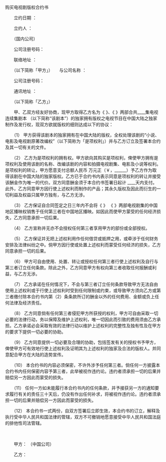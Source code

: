 



购买电视剧版权合约书



 

　　立约日期 ：

　　立约人 ：

　　（国内公司）

　　公司注册号码：

　　联络地址 ：

　　（以下简称「甲方」）　　与公司名称 ：

　　公司注册号码：

　　通讯地址 ：

　　（以下简称「乙方」）　　

　　甲、乙双方经友好协商，现甲方取得乙方名为《 》、《 》两部合共____集电视连续集剧本 （以下简称“该剧本”）的独家拥有版权之电视节目在中国大陆之独家制作及发行权，现双方欲就版权的细则达成以下的协议：

　　（1） 甲方获得该剧本的独家拥有在中国大陆的版权，全权处理该剧的“小说、电影及电视剧原著改编权”（以下简称为「是项权利」）并与乙方订立及签署本合约及其一切有关的文件。

　　（2） 乙方为是项权利的拥有权。甲方欲向其购买是项权利，俾使甲方拥有是项权利及使用该剧的名称、改编该剧的内容和拍摄电视剧集、电影及小说等权利。是项权利的转让，甲方愿意支付总额人民币 万元正（￥，______）予乙方作为取得该剧在中国大陆的独家版权。乙方已于合约书内表示同意是项权利的转让并接受该酬金作为唯一的代价。双方同意酬金须于本合约书签署日起计 ____天内支付。此外，乙方同意甲方因行使上述权利而制作的产品；其永久版权及因此而衍生的一切利益及权益只属甲方独有，与乙方无涉。

　　（3） 乙方保证自合同签定之日三年内不会将《 》 《 》两部电视剧集的中国地区播映权销售于任何第三者在中国地区播映。如因此而使甲方蒙受的任何经济损失，乙方同意承担一切后果。

　　（4） 乙方宣称并无亦不会授权任何第三者享用甲方的部份或全部授权。

　　（5） 乙方保证并无把上述权利用作任何借贷或抵押之用，或牵涉于任何财务安排及法律纠纷之中。倘甲方因行使或处置上述权利而蒙受任何经济的损失，乙方同意承担一切的后果。

　　（6） 甲方可自由使用、处置、转让或授权任何第三者行使上述权利及自行与第三者订立任何条款。除此之外，乙方同意甲方有权向第三者收取任何报酬或利益，与乙方无涉。

　　（7） 乙方承诺在任何情况下，不会与第三者订立任何条款导致甲方无法自由使用上述权利或于行使上述权利时受到任何限制或约束，或导致甲方须向乙方或第三者缴付除本合约书内第（2）条条款所订的酬金以外的任何费用、金额或负上任何法律及经济责任。

　　（8） 乙方同意倘有任何第三者侵犯甲方所获授的权利，甲方可自由采取一切必要的法律行动，务以保障及维护上述权利，唯一切因此而引致的费用须由乙方承担。乙方承诺必会采取有效的法律行动以维护上述权利的完整性及独有性及在甲方的要求下提供一切必要的协助。

　　（9） 乙方同意提供一切必要及合理的协助，包括签发有关的授权书予甲方，俾使甲方可有效地行使上述权利及证明其为上述权利的独家及合法的版权人。并同意配合甲方在大陆的造势宣传。

　　（10） 本合约书的内容必须保密，不许外涉予任何第三者。倘任何一方披露本合约书内任何保密内容予第三者，此举被视作违约论。违约者须承担一切的后果并赔偿另一方因此而蒙受的损失。

　　（11） 任何一方如未能履行本合约书内的任何条款，并予接获另一方的通知要求履行有关的责任三十天后，仍没有作出任何补求，将被视作违约论。违约者须承担一切的后果并赔偿另一方因此而蒙受的损失。

　　（12） 本合约书一式两份，自双方签署后立即生效，本合约书的订立，解释及执行受中华人民共和国法律的管辖，双方不可撤销地愿意接受中华人民共和国法庭的排他性司法管辖。　

　　

　　甲方： （中国公司）

　　乙方：